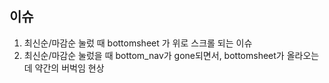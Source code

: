 ## 이슈
1. 최신순/마감순 눌렀 때 bottomsheet 가 위로 스크롤 되는 이슈 <br>
2. 최신순/마감순 눌렀을 때 bottom_nav가 gone되면서, bottomsheet가 올라오는데 약간의 버벅임 현상
